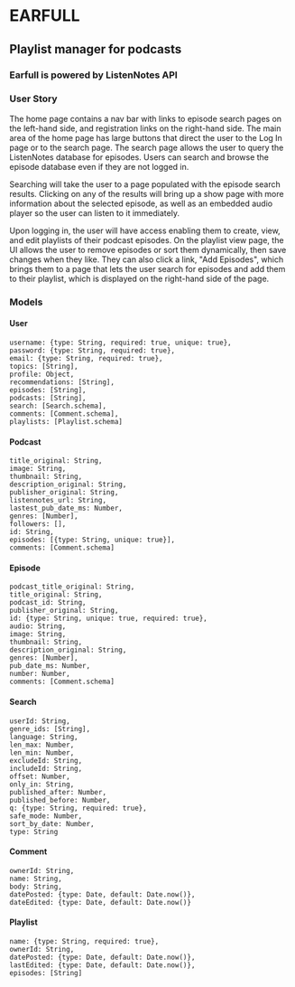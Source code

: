 # EARFULL

## Playlist manager for podcasts

### Earfull is powered by ListenNotes API 

### User Story
The home page contains a nav bar with links to episode search pages on the left-hand side, and registration links on the right-hand side. The main area of the home page has large buttons that direct the user to the Log In page or to the search page. The search page allows the user to query the ListenNotes database for episodes. Users can search and browse the episode database even if they are not logged in. 

Searching will take the user to a page populated with the episode search results. Clicking on any of the results will bring up a show page with more information about the selected episode, as well as an embedded audio player so the user can listen to it immediately. 

Upon logging in, the user will have access enabling them to create, view, and edit playlists of their podcast episodes. On the playlist view page, the UI allows the user to remove episodes or sort them dynamically, then save changes when they like. They can also click a link, "Add Episodes", which brings them to a page that lets the user search for episodes and add them to their playlist, which is displayed on the right-hand side of the page. 


### Models

#### User 
```
username: {type: String, required: true, unique: true},
password: {type: String, required: true}, 
email: {type: String, required: true},
topics: [String],
profile: Object,
recommendations: [String],
episodes: [String],
podcasts: [String],
search: [Search.schema],
comments: [Comment.schema],
playlists: [Playlist.schema]
```
#### Podcast
```
title_original: String,
image: String,
thumbnail: String,
description_original: String,
publisher_original: String,
listennotes_url: String,
lastest_pub_date_ms: Number,
genres: [Number],
followers: [],
id: String,
episodes: [{type: String, unique: true}],
comments: [Comment.schema]
```
#### Episode
```
podcast_title_original: String,
title_original: String,
podcast_id: String,
publisher_original: String,
id: {type: String, unique: true, required: true},
audio: String,
image: String,
thumbnail: String,
description_original: String,
genres: [Number],
pub_date_ms: Number,
number: Number,
comments: [Comment.schema]
```
#### Search
```
userId: String,
genre_ids: [String],
language: String,
len_max: Number, 
len_min: Number,
excludeId: String,
includeId: String,
offset: Number,
only_in: String,
published_after: Number, 
published_before: Number,
q: {type: String, required: true},
safe_mode: Number,
sort_by_date: Number,
type: String 
```
#### Comment
```
ownerId: String,
name: String,
body: String,
datePosted: {type: Date, default: Date.now()},
dateEdited: {type: Date, default: Date.now()}
```
#### Playlist
```
name: {type: String, required: true},
ownerId: String,
datePosted: {type: Date, default: Date.now()},
lastEdited: {type: Date, default: Date.now()},
episodes: [String] 
```
